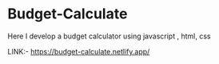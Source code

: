 # Budget-Calculate

Here I develop a budget calculator using javascript , html, css


LINK:- https://budget-calculate.netlify.app/
